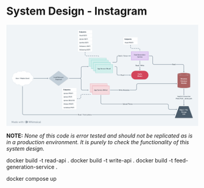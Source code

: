 # System Design - Instagram

![system design diagram](diagram.png "Instagram System Design Diagram")

<b>NOTE:</b>
<i>None of this code is error tested and should not be replicated as is in a production environment. It is purely to check the functionality of this system design.</i>

docker build -t read-api .
docker build -t write-api .
docker build -t feed-generation-service .

docker compose up
